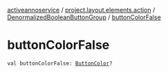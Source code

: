 [activeannoservice](../../index.md) / [project.layout.elements.action](../index.md) / [DenormalizedBooleanButtonGroup](index.md) / [buttonColorFalse](./button-color-false.md)

# buttonColorFalse

`val buttonColorFalse: `[`ButtonColor`](../../project.layout/-button-color/index.md)`?`